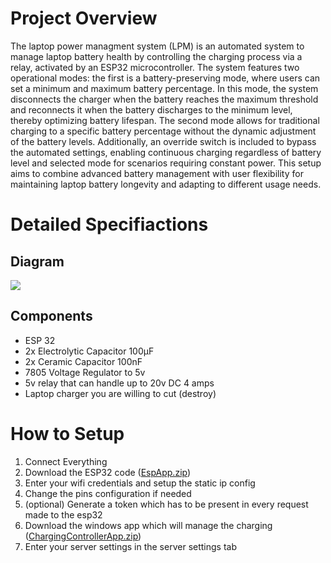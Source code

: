 <h1>Project Overview</h1>
<p>The laptop power managment system (LPM) is an automated system to manage laptop battery health by controlling the charging process via a relay, activated by an ESP32 microcontroller. The system features two operational modes: the first is a battery-preserving mode, where users can set a minimum and maximum battery percentage. In this mode, the system disconnects the charger when the battery reaches the maximum threshold and reconnects it when the battery discharges to the minimum level, thereby optimizing battery lifespan. The second mode allows for traditional charging to a specific battery percentage without the dynamic adjustment of the battery levels. Additionally, an override switch is included to bypass the automated settings, enabling continuous charging regardless of battery level and selected mode for scenarios requiring constant power. This setup aims to combine advanced battery management with user flexibility for maintaining laptop battery longevity and adapting to different usage needs.</p>
<h1>Detailed Specifiactions</h1>
<h2>Diagram</h2>
<img src="https://github.com/user-attachments/assets/7ac357d4-c5b9-487e-950b-b74b26b4139f">
<h2>Components</h2>
<ul>
  <li>ESP 32</li>
  <li>2x Electrolytic Capacitor 100µF</li>
  <li>2x Ceramic Capacitor 100nF</li>
  <li>7805 Voltage Regulator to 5v</li>
  <li>5v relay that can handle up to 20v DC 4 amps</li>
  <li>Laptop charger you are willing to cut (destroy)</li>
</ul>
<h1>How to Setup</h1>
<ol>
  <li>Connect Everything</li>
  <li>Download the ESP32 code (<a href="https://github.com/mitaka621/Laptop-Power-Managment-System/releases/tag/release">EspApp.zip</a>)</li>
  <li>Enter your wifi credentials and setup the static ip config</li>
  <li>Change the pins configuration if needed</li>
  <li>(optional) Generate a token which has to be present in every request made to the esp32</li>
  <li>Download the windows app which will manage the charging (<a href="https://github.com/mitaka621/Laptop-Power-Managment-System/releases/tag/release">ChargingControllerApp.zip</a>)</li>
  <li>Enter your server settings in the server settings tab</li>
</ol>
